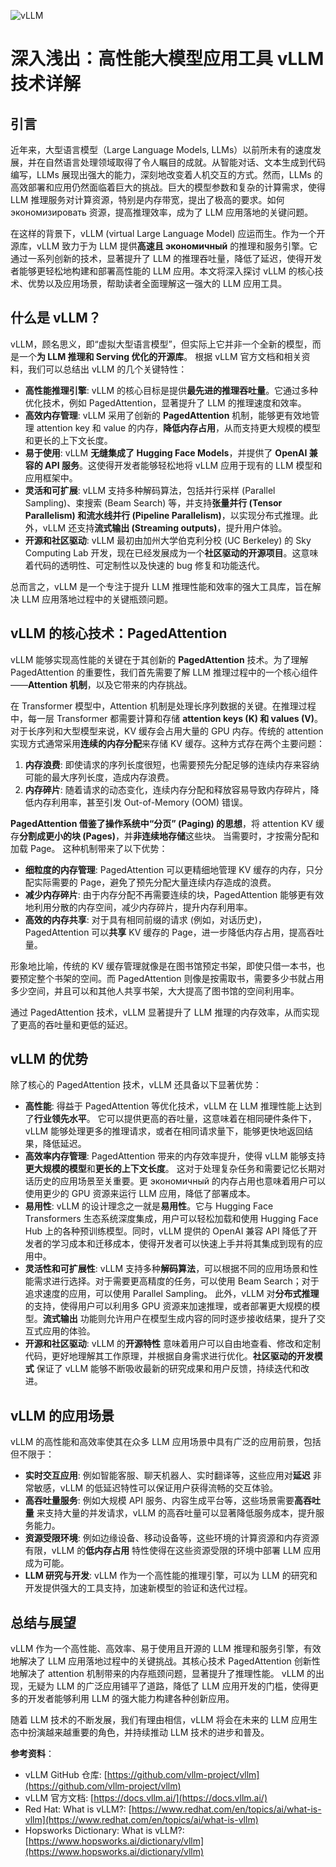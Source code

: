 ![vLLM](BigModel/vLLM/vLLM.png)
# 深入浅出：高性能大模型应用工具 vLLM 技术详解

## 引言

近年来，大型语言模型（Large Language Models, LLMs）以前所未有的速度发展，并在自然语言处理领域取得了令人瞩目的成就。从智能对话、文本生成到代码编写，LLMs 展现出强大的能力，深刻地改变着人机交互的方式。然而，LLMs 的高效部署和应用仍然面临着巨大的挑战。巨大的模型参数和复杂的计算需求，使得 LLM 推理服务对计算资源，特别是内存带宽，提出了极高的要求。如何 экономизировать 资源，提高推理效率，成为了 LLM 应用落地的关键问题。

在这样的背景下，vLLM (virtual Large Language Model) 应运而生。作为一个开源库，vLLM 致力于为 LLM 提供**高速且 экономичный** 的推理和服务引擎。它通过一系列创新的技术，显著提升了 LLM 的推理吞吐量，降低了延迟，使得开发者能够更轻松地构建和部署高性能的 LLM 应用。本文将深入探讨 vLLM 的核心技术、优势以及应用场景，帮助读者全面理解这一强大的 LLM 应用工具。

## 什么是 vLLM？

vLLM，顾名思义，即“虚拟大型语言模型”，但实际上它并非一个全新的模型，而是一个**为 LLM 推理和 Serving 优化的开源库**。  根据 vLLM 官方文档和相关资料，我们可以总结出 vLLM 的几个关键特性：

- **高性能推理引擎**: vLLM 的核心目标是提供**最先进的推理吞吐量**。它通过多种优化技术，例如 PagedAttention，显著提升了 LLM 的推理速度和效率。
- **高效内存管理**:  vLLM 采用了创新的 **PagedAttention** 机制，能够更有效地管理 attention key 和 value 的内存，**降低内存占用**，从而支持更大规模的模型和更长的上下文长度。
- **易于使用**: vLLM  **无缝集成了 Hugging Face Models**，并提供了 **OpenAI 兼容的 API 服务**。这使得开发者能够轻松地将 vLLM 应用于现有的 LLM 模型和应用框架中。
- **灵活和可扩展**: vLLM 支持多种解码算法，包括并行采样 (Parallel Sampling)、束搜索 (Beam Search) 等，并支持**张量并行 (Tensor Parallelism) 和流水线并行 (Pipeline Parallelism)**，以实现分布式推理。此外，vLLM 还支持**流式输出 (Streaming outputs)**，提升用户体验。
- **开源和社区驱动**:  vLLM  最初由加州大学伯克利分校 (UC Berkeley) 的 Sky Computing Lab 开发，现在已经发展成为一个**社区驱动的开源项目**。这意味着代码的透明性、可定制性以及快速的 bug 修复和功能迭代。

总而言之，vLLM  是一个专注于提升 LLM 推理性能和效率的强大工具库，旨在解决 LLM 应用落地过程中的关键瓶颈问题。

## vLLM 的核心技术：PagedAttention

vLLM  能够实现高性能的关键在于其创新的 **PagedAttention** 技术。为了理解 PagedAttention 的重要性，我们首先需要了解 LLM 推理过程中的一个核心组件——**Attention 机制**，以及它带来的内存挑战。

在 Transformer 模型中，Attention 机制是处理长序列数据的关键。在推理过程中，每一层 Transformer  都需要计算和存储  **attention keys (K) 和 values (V)**。 对于长序列和大型模型来说，KV 缓存会占用大量的 GPU 内存。传统的 attention 实现方式通常采用**连续的内存分配**来存储 KV 缓存。这种方式存在两个主要问题：

1. **内存浪费**:  即使请求的序列长度很短，也需要预先分配足够的连续内存来容纳可能的最大序列长度，造成内存浪费。
2. **内存碎片**:  随着请求的动态变化，连续内存分配和释放容易导致内存碎片，降低内存利用率，甚至引发 Out-of-Memory (OOM) 错误。

**PagedAttention  借鉴了操作系统中“分页” (Paging) 的思想**，将 attention KV 缓存**分割成更小的块 (Pages)**，并**非连续地存储**这些块。  当需要时，才按需分配和加载 Page。 这种机制带来了以下优势：

- **细粒度的内存管理**:  PagedAttention  可以更精细地管理 KV 缓存的内存，只分配实际需要的 Page，避免了预先分配大量连续内存造成的浪费。
- **减少内存碎片**:  由于内存分配不再需要连续的块，PagedAttention  能够更有效地利用分散的内存空间，减少内存碎片，提升内存利用率。
- **高效的内存共享**:  对于具有相同前缀的请求 (例如，对话历史)，PagedAttention  可以**共享**  KV 缓存的 Page，进一步降低内存占用，提高吞吐量。

形象地比喻，传统的 KV 缓存管理就像是在图书馆预定书架，即使只借一本书，也要预定整个书架的空间。而 PagedAttention  则像是按需取书，需要多少书就占用多少空间，并且可以和其他人共享书架，大大提高了图书馆的空间利用率。

通过 PagedAttention  技术，vLLM  显著提升了 LLM 推理的内存效率，从而实现了更高的吞吐量和更低的延迟。

## vLLM 的优势

除了核心的 PagedAttention  技术，vLLM  还具备以下显著优势：

- **高性能**:  得益于 PagedAttention  等优化技术，vLLM  在 LLM 推理性能上达到了**行业领先水平**。 它可以提供更高的吞吐量，这意味着在相同硬件条件下，vLLM  能够处理更多的推理请求，或者在相同请求量下，能够更快地返回结果，降低延迟。
- **高效率内存管理**:  PagedAttention  带来的内存效率提升，使得 vLLM  能够支持**更大规模的模型**和**更长的上下文长度**。 这对于处理复杂任务和需要记忆长期对话历史的应用场景至关重要。更 экономичный 的内存占用也意味着用户可以使用更少的 GPU 资源来运行 LLM 应用，降低了部署成本。
- **易用性**:  vLLM  的设计理念之一就是**易用性**。它与 Hugging Face Transformers  生态系统深度集成，用户可以轻松加载和使用 Hugging Face Hub 上的各种预训练模型。同时，vLLM  提供的 OpenAI 兼容 API  降低了开发者的学习成本和迁移成本，使得开发者可以快速上手并将其集成到现有的应用中。
- **灵活性和可扩展性**:  vLLM  支持多种**解码算法**，可以根据不同的应用场景和性能需求进行选择。对于需要更高精度的任务，可以使用 Beam Search；对于追求速度的应用，可以使用 Parallel Sampling。  此外，vLLM  对**分布式推理**的支持，使得用户可以利用多 GPU 资源来加速推理，或者部署更大规模的模型。**流式输出**  功能则允许用户在模型生成内容的同时逐步接收结果，提升了交互式应用的体验。
- **开源和社区驱动**:  vLLM  的**开源特性** 意味着用户可以自由地查看、修改和定制代码，更好地理解其工作原理，并根据自身需求进行优化。**社区驱动的开发模式**  保证了 vLLM  能够不断吸收最新的研究成果和用户反馈，持续迭代和改进。

## vLLM 的应用场景

vLLM  的高性能和高效率使其在众多 LLM 应用场景中具有广泛的应用前景，包括但不限于：

- **实时交互应用**:  例如智能客服、聊天机器人、实时翻译等，这些应用对**延迟**  非常敏感，vLLM  的低延迟特性可以保证用户获得流畅的交互体验。
- **高吞吐量服务**:  例如大规模 API 服务、内容生成平台等，这些场景需要**高吞吐量**  来支持大量的并发请求，vLLM  的高吞吐量可以显著降低服务成本，提升服务能力。
- **资源受限环境**:  例如边缘设备、移动设备等，这些环境的计算资源和内存资源有限，vLLM  的**低内存占用**  特性使得在这些资源受限的环境中部署 LLM 应用成为可能。
- **LLM  研究与开发**:  vLLM  作为一个高性能的推理引擎，可以为 LLM  的研究和开发提供强大的工具支持，加速新模型的验证和迭代过程。

## 总结与展望

vLLM  作为一个高性能、高效率、易于使用且开源的 LLM 推理和服务引擎，有效地解决了 LLM 应用落地过程中的关键挑战。其核心技术 PagedAttention  创新性地解决了 attention  机制带来的内存瓶颈问题，显著提升了推理性能。 vLLM  的出现，无疑为 LLM  的广泛应用铺平了道路，降低了 LLM  应用开发的门槛，使得更多的开发者能够利用 LLM  的强大能力构建各种创新应用。

随着 LLM  技术的不断发展，我们有理由相信，vLLM  将会在未来的 LLM  应用生态中扮演越来越重要的角色，并持续推动 LLM  技术的进步和普及。

**参考资料**：

- vLLM GitHub 仓库: [https://github.com/vllm-project/vllm](https://github.com/vllm-project/vllm)
- vLLM 官方文档: [https://docs.vllm.ai/](https://docs.vllm.ai/)
- Red Hat: What is vLLM?: [https://www.redhat.com/en/topics/ai/what-is-vllm](https://www.redhat.com/en/topics/ai/what-is-vllm)
- Hopsworks Dictionary: What is vLLM?: [https://www.hopsworks.ai/dictionary/vllm](https://www.hopsworks.ai/dictionary/vllm)
